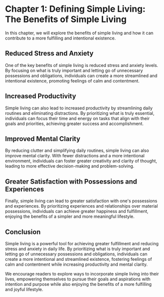 Chapter 1: Defining Simple Living: The Benefits of Simple Living
================================================================

In this chapter, we will explore the benefits of simple living and how it can contribute to a more fulfilling and intentional existence.

Reduced Stress and Anxiety
--------------------------

One of the key benefits of simple living is reduced stress and anxiety levels. By focusing on what is truly important and letting go of unnecessary possessions and obligations, individuals can create a more streamlined and intentional existence, promoting feelings of calm and contentment.

Increased Productivity
----------------------

Simple living can also lead to increased productivity by streamlining daily routines and eliminating distractions. By prioritizing what is truly essential, individuals can focus their time and energy on tasks that align with their goals and priorities, achieving greater success and accomplishment.

Improved Mental Clarity
-----------------------

By reducing clutter and simplifying daily routines, simple living can also improve mental clarity. With fewer distractions and a more intentional environment, individuals can foster greater creativity and clarity of thought, leading to more effective decision-making and problem-solving.

Greater Satisfaction with Possessions and Experiences
-----------------------------------------------------

Finally, simple living can lead to greater satisfaction with one's possessions and experiences. By prioritizing experiences and relationships over material possessions, individuals can achieve greater happiness and fulfillment, enjoying the benefits of a simpler and more meaningful lifestyle.

Conclusion
----------

Simple living is a powerful tool for achieving greater fulfillment and reducing stress and anxiety in daily life. By prioritizing what is truly important and letting go of unnecessary possessions and obligations, individuals can create a more intentional and streamlined existence, fostering feelings of calm and contentment while increasing productivity and mental clarity.

We encourage readers to explore ways to incorporate simple living into their lives, empowering themselves to pursue their goals and aspirations with intention and purpose while also enjoying the benefits of a more fulfilling and joyful lifestyle.


